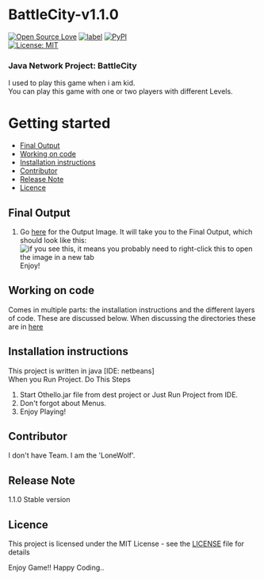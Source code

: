 # BattleCity-v1.1.0

[![Open Source Love](https://badges.frapsoft.com/os/v2/open-source.svg?v=103)](https://github.com/ellerbrock/open-source-badges/)
[![label](https://img.shields.io/github/issues-raw/badges/shields/website.svg)]()
[![PyPI](https://img.shields.io/pypi/status/Django.svg)]()  
[![License: MIT](https://img.shields.io/badge/License-MIT-yellow.svg)](https://opensource.org/licenses/MIT)


### Java Network Project: BattleCity <br />
I used to play this game when i am kid.<br />
You can play this game with one or two players with different Levels. <br />

# Getting started
* [Final Output](#final-output)
* [Working on code](#working-on-code)
 * [Installation instructions](#installation-instructions)
 * [Contributor](#contributor)
 * [Release Note](#release-note)
 * [Licence](#licence)

## Final Output

1. Go [here](https://github.com/Jignesh-81726/BattleCity-v1.1.0/blob/master/BattelCity%20v1.1.0.jpg) for the Output Image. It will take you to the Final Output, which should look like this: ![if you see this, it means you probably need to right-click this to open the image in a new tab](../master/BattelCity%20v1.1.0.jpg)
 Enjoy!

## Working on code

Comes in multiple parts: the installation instructions and the different layers of code. These are discussed below. When discussing the directories these are in [here](../master/STRUCTURE.md) 

## Installation instructions

This project is written in java [IDE: netbeans] <br />
When you Run Project. Do This Steps <br />
1. Start Othello.jar file from dest project or Just Run Project from IDE. <br />
2. Don't forgot about Menus.
3. Enjoy Playing!

## Contributor

I don't have Team. I am the 'LoneWolf'. <br />

## Release Note

1.1.0 Stable version<br />

## Licence

This project is licensed under the MIT License - see the [LICENSE](../master/LICENSE) file for details<br />

Enjoy Game!! Happy Coding..
